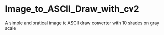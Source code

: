 # Image_to_ASCII_Draw_with_cv2
A simple and pratical image to ASCII draw converter with 10 shades on gray scale
